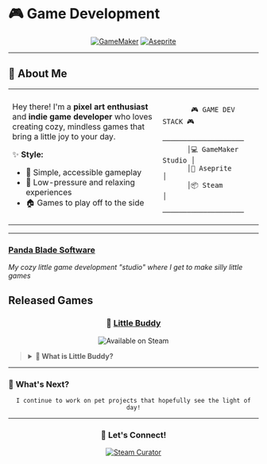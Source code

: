 # 🎮 Game Development
<div align="center">
  
[![GameMaker](https://img.shields.io/badge/GameMaker%20Studio-000000?style=for-the-badge&logo=gamemaker&logoColor=white)](https://gamemaker.io/en)
[![Aseprite](https://img.shields.io/badge/Aseprite-7D929E?style=for-the-badge&logo=aseprite&logoColor=white)](https://www.aseprite.org/)

</div>

---

## 🎨 About Me

<table>
<tr>
<td width="60%">

Hey there! I'm a **pixel art enthusiast** and **indie game developer** who loves creating cozy, mindless games that bring a little joy to your day. 

✨ **Style:**
- 🎯 Simple, accessible gameplay
- 💝 Low-pressure and relaxing experiences
- 🏠 Games to play off to the side

</td>
<td width="40%">

```ascii

       🎮 GAME DEV STACK 🎮
       ────────────────────
      │💻 GameMaker Studio │
      │🎨 Aseprite         │  
      │📦 Steam            │
       ────────────────────

```

</td>
</tr>
</table>

---

### [Panda Blade Software](https://store.steampowered.com/curator/45248396)

*My cozy little game development "studio" where I get to make silly little games*


## **Released Games**

<div align="center">

### 🐾 **[Little Buddy](https://store.steampowered.com/app/3289230/Little_Buddy/)**

<img src="https://img.shields.io/badge/Available%20Now-Steam-blue?style=for-the-badge&logo=steam" alt="Available on Steam">

</div>

<blockquote>
<details>
<summary><b>🌟 What is Little Buddy?</b></summary>

<br>

**Little Buddy** is a casual pet simulation where you care for a virtual companion. Feed, play, and interact with Buddy while they wander around your screen. Designed to be played alongside other activities, it's the perfect idle game to keep your little friend happy and healthy.


**🎯 Core Features:**
- 🍎 **Feed & Care** - Keep your buddy happy and healthy
- 🎾 **Play & Interact** - Engage with your companion throughout the day  
- ⏰ **Idle-Friendly** - Designed to play alongside your other activities


</details>
</blockquote>

---

### 🔮 **What's Next?**

<div align="center">

```
I continue to work on pet projects that hopefully see the light of day!
```

</div>

---

<div align="center">

### 🤝 **Let's Connect!**

<a href="https://store.steampowered.com/curator/45248396">
  <img src="https://img.shields.io/badge/Steam-Curator%20Page-000000?style=for-the-badge&logo=steam&logoColor=white" alt="Steam Curator">
</a>

</div>